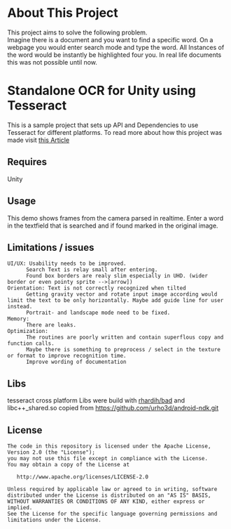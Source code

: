 # About This Project
This project aims to solve the following problem. <br>
Imagine there is a document and you want to find a specific word. On a webpage you would enter search mode and type the word. All Instances of the word would be instantly be highlighted four you. In real life documents this was not possible until now.

# Standalone OCR for Unity using Tesseract 
This is a sample project that sets up API and Dependencies to use Tesseract for different platforms.
To read more about how this project was made visit [this Article](https://medium.com/@neelarghyamandal/offline-ocr-using-tesseract-in-unity-part-1-b9a717ac7bcb) 

## Requires
Unity

## Usage
This demo shows frames from the camera parsed in realtime.
Enter a word in the textfield that is searched and if found marked in the original image.

## Limitations / issues
```
UI/UX: Usability needs to be improved.
      Search Text is relay small after entering. 
      Found box borders are realy slim especially in UHD. (wider border or even pointy sprite -->[arrow])
Orientation: Text is not correctly recognized when tilted
      Getting gravity vector and rotate input image according would limit the text to be only horizontally. Maybe add guide line for user instead.
      Portrait- and landscape mode need to be fixed.
Memory: 
      There are leaks.
Optimization: 
      The routines are poorly written and contain superflous copy and function calls. 
      Maybe there is something to preprocess / select in the texture or format to improve recognition time.
      Improve wording of documentation
```

## Libs
tesseract cross platform Libs were build with [rhardih/bad](https://github.com/rhardih/bad)
and libc++_shared.so copied from https://github.com/urho3d/android-ndk.git

## License
```
The code in this repository is licensed under the Apache License, Version 2.0 (the "License");
you may not use this file except in compliance with the License.
You may obtain a copy of the License at

   http://www.apache.org/licenses/LICENSE-2.0

Unless required by applicable law or agreed to in writing, software
distributed under the License is distributed on an "AS IS" BASIS,
WITHOUT WARRANTIES OR CONDITIONS OF ANY KIND, either express or implied.
See the License for the specific language governing permissions and
limitations under the License.
```